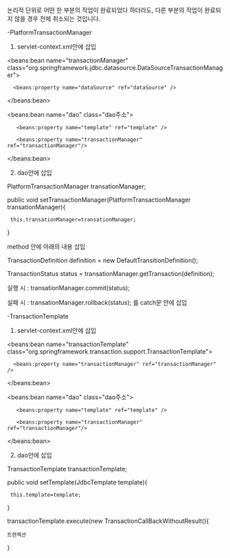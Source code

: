 논리적 단위로 어떤 한 부분의 작업이 완료되었다 하더라도, 다른 부분의 작업이 완료되지 않을 경우 전체 취소되는 것입니다.

 

-PlatformTransactionManager

1) servlet-context.xml안에 삽입

<beans:bean name="transactionManager" class="org.springframework.jdbc.datasource.DataSourceTransactionManager">

      <beans:property name="dataSource" ref="dataSource" />

</beans:bean>

 

<beans:bean name="dao" class="dao주소">

       <beans:property name="template" ref="template" />

       <beans:property name="transactionManager" ref="transactionManager"/>

</beans:bean>

 

2) dao안에 삽입

PlatformTransactionManager transationManager;

 

public void setTransactionManager(PlatformTransactionManager transationManager){

     this.transationManager=transationManager;

}

 

method 안에 아래의 내용 삽입

TransactionDefinition definition = new DefaultTransitionDefinition();

TransactionStatus status = transationManager.getTransaction(definition);

 

실행 시 : transationManager.commit(status);

실패 시 : transationManager.rollback(status); 를 catch문 안에 삽입

 

-TransactionTemplate

1) servlet-context.xml안에 삽입

<beans:bean name="transactionTemplate" class="org.springframework.transaction.support.TransactionTemplate">

      <beans:property name="transactionManager" ref="transactionManager" />

</beans:bean>

 

<beans:bean name="dao" class="dao주소">

       <beans:property name="template" ref="template" />

       <beans:property name="transactionManager" ref="transactionManager"/>

</beans:bean>

 

2) dao안에 삽입

TransactionTemplate transactionTemplate;

 

public void setTemplate(JdbcTemplate template){

     this.template=template;

}

 

transactionTemplate.execute(new TransactionCallBackWithoutResult(){

    트렌젝션

}